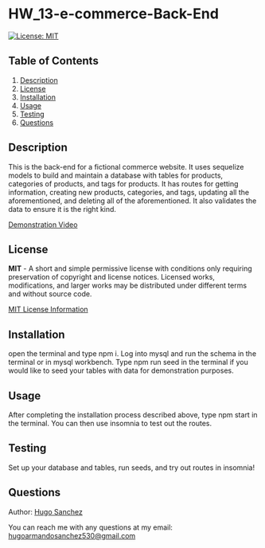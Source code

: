 # HW_13-e-commerce-Back-End

[![License: MIT](https://img.shields.io/badge/License-MIT-yellow.svg)](https://opensource.org/licenses/MIT)

## Table of Contents
<ol>
  <li><a href="#description">Description</a></li> 
<li><a href="#license">License</a></li>
  <li><a href="#installation">Installation</a></li>
  <li><a href="#usage">Usage</a></li>
  <li><a href="#testing">Testing</a></li>
  <li><a href="#questions">Questions</a></li>

</ol>

## Description
This is the back-end for a fictional commerce website. It uses sequelize models to build and maintain a database with tables for products, categories of products, and tags for products. It has routes for getting information, creating new products, categories, and tags, updating all the aforementioned, and deleting all of the aforementioned. It also validates the data to ensure it is the right kind.

[Demonstration Video]()
    
## License
**MIT** - A short and simple permissive license with conditions only requiring preservation of copyright and license notices. Licensed works, modifications, and larger works may be distributed under different terms and without source code. 

  [MIT License Information](https://github.com/git/git-scm.com/blob/main/MIT-LICENSE.txt)
## Installation
open the terminal and type npm i. Log into mysql and run the schema in the terminal or in mysql workbench. Type npm run seed in the terminal if you would like to seed your tables with data for demonstration purposes.

## Usage
After completing the installation process described above, type npm start in the terminal. You can then use insomnia to test out the routes.

## Testing
Set up your database and tables, run seeds, and try out routes in insomnia!

## Questions
Author: [Hugo Sanchez](https://github.com/Hugo530)

You can reach me with any questions at my email: [hugoarmandosanchez530@gmail.com](mailto:hugoarmandosanchez530@gmail.com)